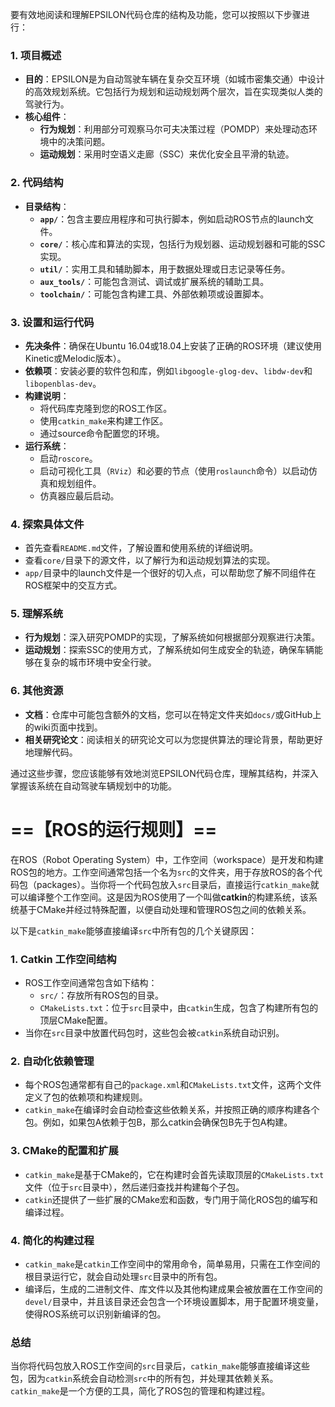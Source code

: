 要有效地阅读和理解EPSILON代码仓库的结构及功能，您可以按照以下步骤进行：

### 1. **项目概述**
   - **目的**：EPSILON是为自动驾驶车辆在复杂交互环境（如城市密集交通）中设计的高效规划系统。它包括行为规划和运动规划两个层次，旨在实现类似人类的驾驶行为。
   - **核心组件**：
     - **行为规划**：利用部分可观察马尔可夫决策过程（POMDP）来处理动态环境中的决策问题。
     - **运动规划**：采用时空语义走廊（SSC）来优化安全且平滑的轨迹。

### 2. **代码结构**
   - **目录结构**：
     - **`app/`**：包含主要应用程序和可执行脚本，例如启动ROS节点的launch文件。
     - **`core/`**：核心库和算法的实现，包括行为规划器、运动规划器和可能的SSC实现。
     - **`util/`**：实用工具和辅助脚本，用于数据处理或日志记录等任务。
     - **`aux_tools/`**：可能包含测试、调试或扩展系统的辅助工具。
     - **`toolchain/`**：可能包含构建工具、外部依赖项或设置脚本。

### 3. **设置和运行代码**
   - **先决条件**：确保在Ubuntu 16.04或18.04上安装了正确的ROS环境（建议使用Kinetic或Melodic版本）。
   - **依赖项**：安装必要的软件包和库，例如`libgoogle-glog-dev`、`libdw-dev`和`libopenblas-dev`。
   - **构建说明**：
     - 将代码库克隆到您的ROS工作区。
     - 使用`catkin_make`来构建工作区。
     - 通过source命令配置您的环境。
   - **运行系统**：
     - 启动`roscore`。
     - 启动可视化工具（`RViz`）和必要的节点（使用`roslaunch`命令）以启动仿真和规划组件。
     - 仿真器应最后启动。

### 4. **探索具体文件**
   - 首先查看`README.md`文件，了解设置和使用系统的详细说明。
   - 查看`core/`目录下的源文件，以了解行为和运动规划算法的实现。
   - `app/`目录中的launch文件是一个很好的切入点，可以帮助您了解不同组件在ROS框架中的交互方式。

### 5. **理解系统**
   - **行为规划**：深入研究POMDP的实现，了解系统如何根据部分观察进行决策。
   - **运动规划**：探索SSC的使用方式，了解系统如何生成安全的轨迹，确保车辆能够在复杂的城市环境中安全行驶。

### 6. **其他资源**
   - **文档**：仓库中可能包含额外的文档，您可以在特定文件夹如`docs/`或GitHub上的wiki页面中找到。
   - **相关研究论文**：阅读相关的研究论文可以为您提供算法的理论背景，帮助更好地理解代码。

通过这些步骤，您应该能够有效地浏览EPSILON代码仓库，理解其结构，并深入掌握该系统在自动驾驶车辆规划中的功能。



# ==【ROS的运行规则】==

在ROS（Robot Operating System）中，工作空间（workspace）是开发和构建ROS包的地方。工作空间通常包括一个名为`src`的文件夹，用于存放ROS的各个代码包（packages）。当你将一个代码包放入`src`目录后，直接运行`catkin_make`就可以编译整个工作空间。这是因为ROS使用了一个叫做**catkin**的构建系统，该系统基于CMake并经过特殊配置，以便自动处理和管理ROS包之间的依赖关系。

以下是`catkin_make`能够直接编译`src`中所有包的几个关键原因：

### 1. **Catkin 工作空间结构**
   - ROS工作空间通常包含如下结构：
     - `src/`：存放所有ROS包的目录。
     - `CMakeLists.txt`：位于`src`目录中，由`catkin`生成，包含了构建所有包的顶层CMake配置。
   - 当你在`src`目录中放置代码包时，这些包会被`catkin`系统自动识别。

### 2. **自动化依赖管理**
   - 每个ROS包通常都有自己的`package.xml`和`CMakeLists.txt`文件，这两个文件定义了包的依赖项和构建规则。
   - `catkin_make`在编译时会自动检查这些依赖关系，并按照正确的顺序构建各个包。例如，如果包A依赖于包B，那么catkin会确保包B先于包A构建。

### 3. **CMake的配置和扩展**
   - `catkin_make`是基于CMake的，它在构建时会首先读取顶层的`CMakeLists.txt`文件（位于`src`目录中），然后递归查找并构建每个子包。
   - `catkin`还提供了一些扩展的CMake宏和函数，专门用于简化ROS包的编写和编译过程。

### 4. **简化的构建过程**
   - `catkin_make`是`catkin`工作空间中的常用命令，简单易用，只需在工作空间的根目录运行它，就会自动处理`src`目录中的所有包。
   - 编译后，生成的二进制文件、库文件以及其他构建成果会被放置在工作空间的`devel/`目录中，并且该目录还会包含一个环境设置脚本，用于配置环境变量，使得ROS系统可以识别新编译的包。

### 总结
当你将代码包放入ROS工作空间的`src`目录后，`catkin_make`能够直接编译这些包，因为`catkin`系统会自动检测`src`中的所有包，并处理其依赖关系。`catkin_make`是一个方便的工具，简化了ROS包的管理和构建过程。



